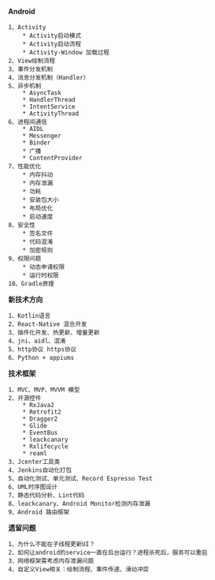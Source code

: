 
**Android** 

	1、Activity
		* Activity启动模式
		* Activity启动流程
		* Activity-Window 加载过程
	2、View绘制流程
	3、事件分发机制
	4、消息分发机制（Handler）
	5、异步机制
		* AsyncTask
		* HandlerThread
		* IntentService
		* ActivityThread
	6、进程间通信
		* AIDL
		* Messenger
		* Binder
		* 广播
		* ContentProvider
	7、性能优化
		* 内存抖动
		* 内存泄漏
		* 功耗
		* 安装包大小
		* 布局优化
		* 启动速度
	8、安全性
		* 签名文件
		* 代码混淆
		* 加密规则
	9、权限问题
		* 动态申请权限
		* 运行时权限
	10、Gradle原理
	

**新技术方向**

	1、Kotlin语言
	2、React-Native 混合开发
	3、插件化开发、热更新、增量更新
	4、jni、aidl、混淆
	5、http协议 https协议
	6、Python + appiums


**技术框架**

	1、MVC、MVP、MVVM 模型
	2、开源控件
		* RxJava2
		* Retrofit2
		* Dragger2
		* Glide
		* EventBus
		* leackcanary
		* Rxlifecycle
		* reaml
	3、Jcenter工具类
	4、Jenkins自动化打包
	5、自动化测试、单元测试、Record Espresso Test
	6、UML时序图设计
	7、静态代码分析、Lint代码
	8、leackcanary、Android Monitor检测内存泄漏
	9、Android 路由框架


**遗留问题**

	1、为什么不能在子线程更新UI？
	2、如何让android的service一直在后台运行？进程杀死后，服务可以重启
	3、网络框架需考虑内存泄漏问题
	4、自定义View相关：绘制流程、事件传递、滑动冲突